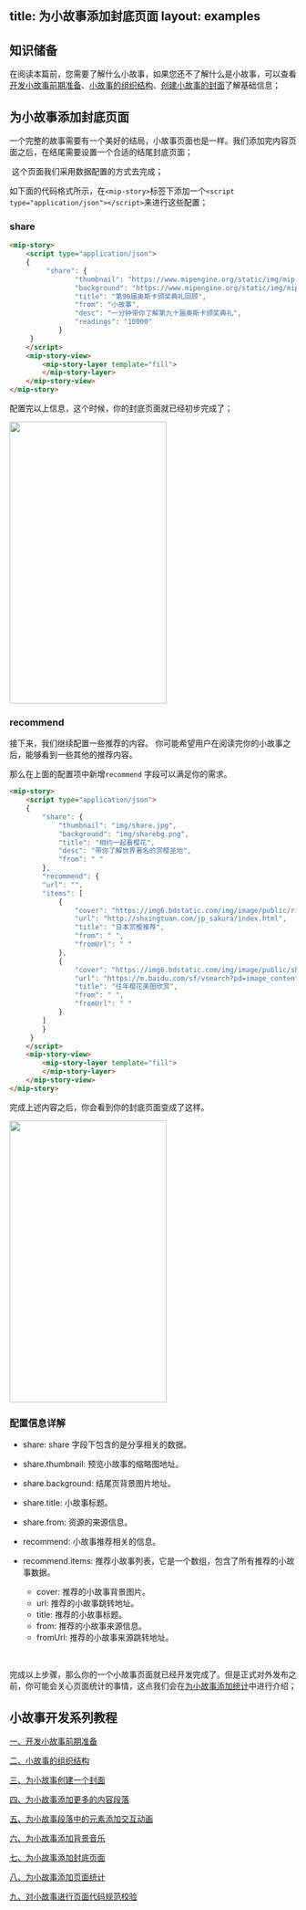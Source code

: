 title: 为小故事添加封底页面
layout: examples
---


## 知识储备

​	在阅读本篇前，您需要了解什么小故事，如果您还不了解什么是小故事，可以查看[开发小故事前期准备](/doc/story/add-story-before.html)、[小故事的组织结构](/doc/story/story-organization-structure.html)、[创建小故事的封面](/doc/story/add-stroy-cover.html)了解基础信息；

## 为小故事添加封底页面

​	一个完整的故事需要有一个美好的结局，小故事页面也是一样。我们添加完内容页面之后，在结尾需要设置一个合适的结尾封底页面；

​	这个页面我们采用数据配置的方式去完成；

​	如下面的代码格式所示，在`<mip-story>`标签下添加一个`<script type="application/json"></script>`来进行这些配置；

### share

```html
<mip-story>
    <script type="application/json">
    {
         "share": {
                "thumbnail": "https://www.mipengine.org/static/img/mip-story/cover.jpg",
                "background": "https://www.mipengine.org/static/img/mip-story/p8.png",
                "title": "第90届奥斯卡颁奖典礼回顾",
                "from": "小故事",
                "desc": "一分钟带你了解第九十届奥斯卡颁奖典礼",
                "readings": "10000"
            }
     }
	</script>
    <mip-story-view>
        <mip-story-layer template="fill">
        </mip-story-layer>
    </mip-story-view>
</mip-story>
```

配置完以上信息，这个时候，你的封底页面就已经初步完成了；

<img src="http://mipstatic.baidu.com/static/mip-static/mip-story/demo/static/share.png" width="276" height="494" />

### recommend
接下来，我们继续配置一些推荐的内容。
你可能希望用户在阅读完你的小故事之后，能够看到一些其他的推荐内容。

那么在上面的配置项中新增`recommend` 字段可以满足你的需求。

```html
<mip-story>
    <script type="application/json">
    {
        "share": {
            "thumbnail": "img/share.jpg",
            "background": "img/sharebg.png",
            "title": "相约一起看樱花",
            "desc": "带你了解世界著名的赏樱圣地",
            "from": " "
        },
        "recommend": {
        "url": "",
        "items": [
            {
                "cover": "https://img6.bdstatic.com/img/image/public/ribenshangying3.jpg",
                "url": "http://shxingtuan.com/jp_sakura/index.html",
                "title": "日本赏樱推荐",
                "from": " ",
                "fromUrl": " "
            },
            {
                "cover": "https://img6.bdstatic.com/img/image/public/shangyingmeitu.jpg",
                "url": "https://m.baidu.com/sf/vsearch?pd=image_content&word=%E8%B5%8F%E6%A8%B1&tn=vsearch&sa=vs_tab&lid=9813145669733695291&ms=1&atn=page&fr=tab&ssid=2e3d6e69757a696e616e6e616ece0f",
                "title": "往年樱花美图欣赏",
                "from": " ",
                "fromUrl": " "
            }
        ]
        }
     }
	</script>
    <mip-story-view>
        <mip-story-layer template="fill">
        </mip-story-layer>
    </mip-story-view>
</mip-story>
```

完成上述内容之后，你会看到你的封底页面变成了这样。

<img src="http://mipstatic.baidu.com/static/mip-static/mip-story/demo/static/share.jpeg" width="276" height="494" />

### 配置信息详解

- share: share 字段下包含的是分享相关的数据。

- share.thumbnail: 预览小故事的缩略图地址。

- share.background: 结尾页背景图片地址。

- share.title: 小故事标题。

- share.from: 资源的来源信息。

- recommend: 小故事推荐相关的信息。

- recommend.items: 推荐小故事列表，它是一个数组，包含了所有推荐的小故事数据。

  - cover: 推荐的小故事背景图片。
  - url: 推荐的小故事跳转地址。
  - title: 推荐的小故事标题。
  - from: 推荐的小故事来源信息。
  - fromUrl: 推荐的小故事来源跳转地址。

  ​

完成以上步骤，那么你的一个小故事页面就已经开发完成了。但是正式对外发布之前，你可能会关心页面统计的事情，这点我们会在[为小故事添加统计](/doc/story/add-story-pix.html)中进行介绍；


## 小故事开发系列教程

[一、开发小故事前期准备](/doc/story/add-story-before.html)

[二、小故事的组织结构](/doc/story/story-organization-structure.html)

[三、为小故事创建一个封面](/doc/story/add-story-cover.html)

[四、为小故事添加更多的内容段落](/doc/story/add-story-section.html)

[五、为小故事段落中的元素添加交互动画](/doc/story/add-story-animation.html)

[六、为小故事添加背景音乐](/doc/story/add-story-music.html)

[七、为小故事添加封底页面](/doc/story/add-story-end.html)

[八、为小故事添加页面统计](/doc/story/add-story-pix.html)

[九、对小故事进行页面代码规范校验](/doc/story/add-story-validate.html)

